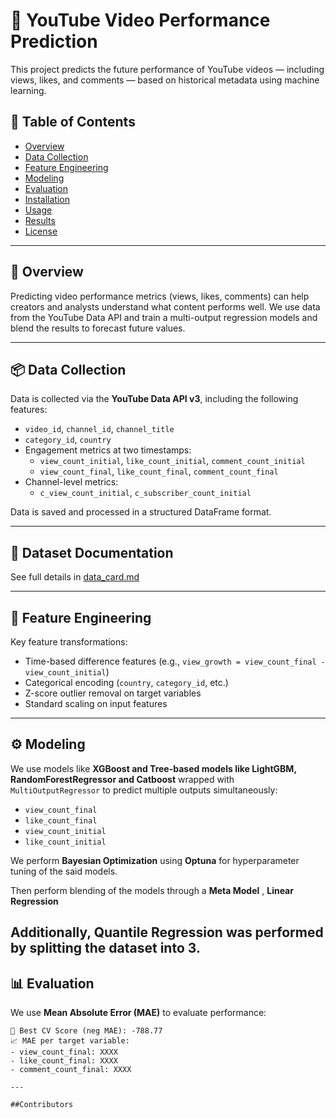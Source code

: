 # 🎥 YouTube Video Performance Prediction

This project predicts the future performance of YouTube videos — including views, likes, and comments — based on historical metadata using machine learning.

## 📌 Table of Contents

- [Overview](#overview)
- [Data Collection](#data-collection)
- [Feature Engineering](#feature-engineering)
- [Modeling](#modeling)
- [Evaluation](#evaluation)
- [Installation](#installation)
- [Usage](#usage)
- [Results](#results)
- [License](#license)

---

## 📖 Overview

Predicting video performance metrics (views, likes, comments) can help creators and analysts understand what content performs well. We use data from the YouTube Data API and train a multi-output regression models and blend the results to forecast future values.

---

## 📦 Data Collection

Data is collected via the **YouTube Data API v3**, including the following features:

- `video_id`, `channel_id`, `channel_title`
- `category_id`, `country`
- Engagement metrics at two timestamps:
  - `view_count_initial`, `like_count_initial`, `comment_count_initial`
  - `view_count_final`, `like_count_final`, `comment_count_final`
- Channel-level metrics:
  - `c_view_count_initial`, `c_subscriber_count_initial`

Data is saved and processed in a structured DataFrame format.

---

## 📄 Dataset Documentation
See full details in [data_card.md](data/raw/data_card.md)

---

## 🧪 Feature Engineering

Key feature transformations:

- Time-based difference features (e.g., `view_growth = view_count_final - view_count_initial`)
- Categorical encoding (`country`, `category_id`, etc.)
- Z-score outlier removal on target variables
- Standard scaling on input features

---

## ⚙️ Modeling

We use models like **XGBoost and Tree-based models like LightGBM, RandomForestRegressor and Catboost** wrapped with `MultiOutputRegressor` to predict multiple outputs simultaneously:

- `view_count_final`
- `like_count_final`
- `view_count_initial`
- `like_count_initial`

We perform **Bayesian Optimization** using **Optuna** for hyperparameter tuning of the said models.

Then perform blending of the models through a **Meta Model** , **Linear Regression**

Additionally, **Quantile Regression** was performed by splitting the dataset into 3.
---

## 📊 Evaluation

We use **Mean Absolute Error (MAE)** to evaluate performance:

```text
🎯 Best CV Score (neg MAE): -788.77
📈 MAE per target variable:
- view_count_final: XXXX
- like_count_final: XXXX
- comment_count_final: XXXX

---

##Contributors
